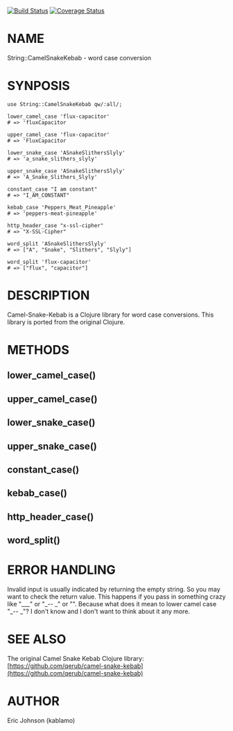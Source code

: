 [![Build Status](https://travis-ci.org/kablamo/perl-string-camelsnakekebab.svg?branch=master)](https://travis-ci.org/kablamo/perl-string-camelsnakekebab) [![Coverage Status](https://img.shields.io/coveralls/kablamo/perl-string-camelsnakekebab/master.svg?style=flat)](https://coveralls.io/r/kablamo/perl-string-camelsnakekebab?branch=master)
# NAME

String::CamelSnakeKebab - word case conversion

# SYNPOSIS

    use String::CamelSnakeKebab qw/:all/;

    lower_camel_case 'flux-capacitor'
    # => 'fluxCapacitor

    upper_camel_case 'flux-capacitor'
    # => 'FluxCapacitor

    lower_snake_case 'ASnakeSlithersSlyly'
    # => 'a_snake_slithers_slyly'

    upper_snake_case 'ASnakeSlithersSlyly'
    # => 'A_Snake_Slithers_Slyly'

    constant_case "I am constant"
    # => "I_AM_CONSTANT"

    kebab_case 'Peppers_Meat_Pineapple'
    # => 'peppers-meat-pineapple'

    http_header_case "x-ssl-cipher"
    # => "X-SSL-Cipher"

    word_split 'ASnakeSlithersSlyly'
    # => ["A", "Snake", "Slithers", "Slyly"]

    word_split 'flux-capacitor'
    # => ["flux", "capacitor"]

# DESCRIPTION

Camel-Snake-Kebab is a Clojure library for word case conversions.  This library
is ported from the original Clojure.

# METHODS

## lower\_camel\_case()

## upper\_camel\_case()

## lower\_snake\_case()

## upper\_snake\_case()

## constant\_case()

## kebab\_case()

## http\_header\_case()

## word\_split()

# ERROR HANDLING

Invalid input is usually indicated by returning the empty string.  So you may
want to check the return value.  This happens if you pass in something crazy
like "\_\_\_" or "\_-- \_" or "".  Because what does it mean to lower camel case
"\_-- \_"?  I don't know and I don't want to think about it any more.

# SEE ALSO

The original Camel Snake Kebab Clojure library: [https://github.com/qerub/camel-snake-kebab](https://github.com/qerub/camel-snake-kebab)

# AUTHOR

Eric Johnson (kablamo)
